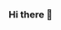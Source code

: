 ### Hi there 👋

<!--
**akhilpvenkat/akhilpvenkat** is a ✨ _special_ ✨ repository because its `README.md` (this file) appears on your GitHub profile.

Here are some ideas to get you started:

- 🔭 I’m currently working on nothing
- 🌱 I’m currently learning nothing
- 👯 I’m looking to collaborate on nothing
- 🤔 I’m looking for help with nothing
- 💬 Ask me about nothing
- 📫 How to reach me: Dont
- 😄 Pronouns: ok
- ⚡ Fun fact: Your bad at life
-->

